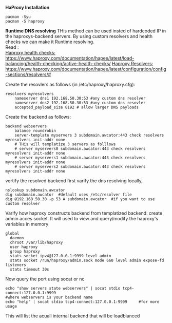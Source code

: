 **HaProxy Installation**
```
pacman -Syu
pacman -S haproxy
```

**Runtime DNS resolving**
THis method can be used insted of hardcoded IP in the haproxys-backend servers.
By using custom resolvers and health checks we can make it Runtime resolving.
<br>
Read :
<br>
[Haproxy health checks:]([url](https://www.haproxy.com/documentation/hapee/latest/load-balancing/health-checking/active-health-checks/)) https://www.haproxy.com/documentation/hapee/latest/load-balancing/health-checking/active-health-checks/
[Haproxy Resolvers:]([url](https://www.haproxy.com/documentation/hapee/latest/configuration/config-sections/resolvers/#)) https://www.haproxy.com/documentation/hapee/latest/configuration/config-sections/resolvers/#

Create the resovlers as follows (in /etc/haproxy/haproxy.cfg):
```
resolvers myresolvers
    nameserver dns1 192.168.50.30:53 #any custom dns resolver
    nameserver dns2 192.168.50.30:53 #any custom dns resovler
    accepted_payload_size 8192 # allow larger DNS payloads
```
Create the backend as follows:
```
backend webservers
    balance roundrobin
    server-template myservers 3 subdomain.awcator:443 check resolvers myresolvers init-addr none
    # THis will templatize 3 servers as folllows
    # server myservers0 subdomain.awcator:443 check resolvers myresolvers init-addr none
    # server myservers1 subdomain.awcator:443 check resolvers myresolvers init-addr none
    # server myservers2 subdomain.awcator:443 check resolvers myresolvers init-addr none
```

vertify the resolved backend
first varify the dns resolving locally,
```
nslookup subdomain.awcator
dig subdomain.awcator  #default uses /etc/resolver file
dig @192.168.50.30 -p 53 A subdomain.awcator  #if you want to use custom resolver
```
Varify how haproxy constructs backend from templatized backend:
create admin acces socket. It will used to view and query/modify the haproxy's variables in memory
```
global
  daemon
  chroot /var/lib/haproxy
  user haproxy
  group haproxy
  stats socket ipv4@127.0.0.1:9999 level admin
  stats socket /run/haproxy/admin.sock mode 660 level admin expose-fd listeners
  stats timeout 30s
```

Now query the port using socat or nc
```
echo "show servers state webservers" | socat stdio tcp4-connect:127.0.0.1:9999
#where webservers is your backend name
echo "help" | socat stdio tcp4-connect:127.0.0.1:9999     #for more usage
```
This will list the acuall internal backend that will be loadblanced   
